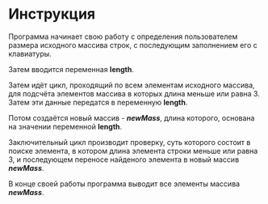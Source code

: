 # Инструкция
Программа начинает свою работу с определения пользователем 
размера исходного массива строк, с последующим заполнением его с клавиатуры. 

Затем вводится переменная **length**.

Затем идёт цикл, проходящий по всем элементам исходного массива, для подсчёта элементов массива в которых длина меньше или равна 3. Затем эти данные передатся в переменную **length**.

Потом создаётся новый массив - **_newMass_**, длина которого, основана на значении переменной **length**.

Заключительный цикл производит проверку, суть которого состоит в поиске элемента, в котором длина элемента строки меньше или равна 3, и последующем переносе найденого элемента в новый массив **_newMass_**.

В конце своей работы программа выводит все элементы массива **_newMass_**.